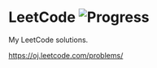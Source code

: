 # LeetCode ![Progress](https://img.shields.io/badge/progress-248%2F335-green.svg?style=flat-square)

My LeetCode solutions.

https://oj.leetcode.com/problems/
